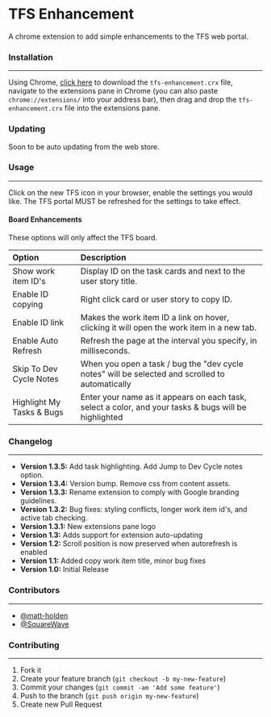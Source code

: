 # TFS Enhancement

A chrome extension to add simple enhancements to the TFS web portal.

### Installation
---

Using Chrome, [click here](https://github.com/jonlunsford/tfs-enhancement/blob/master/tfs-enhancement.crx?raw=true) to download the `tfs-enhancement.crx` file, navigate to the extensions pane in Chrome (you can also paste `chrome://extensions/` into your address bar), then drag and drop the `tfs-enhancement.crx` file into the extensions pane.


### Updating

Soon to be auto updating from the web store.


### Usage
---
Click on the new TFS icon in your browser, enable the settings you would like. The TFS portal MUST be refreshed for the settings to take effect.

#### Board Enhancements
These options will only affect the TFS board.

| Option                    | Description
|:--------------------------|:-------------------------------------------------------------------------------------------------------
| Show work item ID's       | Display ID on the task cards and next to the user story title.
| Enable ID copying         | Right click card or user story to copy ID.
| Enable ID link            | Makes the work item ID a link on hover, clicking it will open the work item in a new tab.
| Enable Auto Refresh       | Refresh the page at the interval you specify, in milliseconds.
| Skip To Dev Cycle Notes   | When you open a task / bug the "dev cycle notes" will be selected and scrolled to automatically
| Highlight My Tasks & Bugs | Enter your name as it appears on each task, select a color, and your tasks & bugs will be highlighted

### Changelog
---

- **Version 1.3.5:** Add task highlighting. Add Jump to Dev Cycle notes option.
- **Version 1.3.4:** Version bump. Remove css from content assets.
- **Version 1.3.3:** Rename extension to comply with Google branding guidelines.
- **Version 1.3.2:** Bug fixes: styling conflicts, longer work item id's, and active tab checking.
- **Version 1.3.1:** New extensions pane logo
- **Version 1.3:** Adds support for extension auto-updating
- **Version 1.2:** Scroll position is now preserved when autorefresh is enabled
- **Version 1.1:** Added copy work item title, minor bug fixes
- **Version 1.0:** Initial Release

### Contributors
---

- [@matt-holden](https://github.com/matt-holden)
- [@SquareWave](https://github.com/SquareWave)

### Contributing
---

1. Fork it
2. Create your feature branch (`git checkout -b my-new-feature`)
3. Commit your changes (`git commit -am 'Add some feature'`)
4. Push to the branch (`git push origin my-new-feature`)
5. Create new Pull Request
